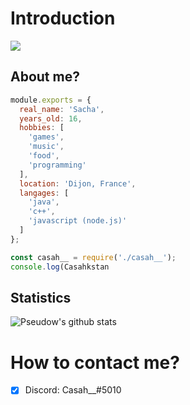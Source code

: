 # Introduction
<img src="https://media.giphy.com/media/9lyuDkgZJ4OBO/giphy.gif" heigth="50px">

## About me?

```js
module.exports = {
  real_name: 'Sacha',
  years_old: 16,
  hobbies: [
    'games',
    'music',
    'food',
    'programming'
  ],
  location: 'Dijon, France',
  langages: [
    'java',
    'c++',
    'javascript (node.js)'
  ]
};

const casah__ = require('./casah__');
console.log(Casahkstan
```

## Statistics
![Pseudow's github stats](https://github-readme-stats.vercel.app/api?username=Casahkstan&show_icons=true&theme=buefy)

# How to contact me?
- [x] Discord: Casah__#5010

